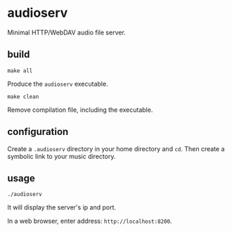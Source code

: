 # audioserv

Minimal HTTP/WebDAV audio file server.

## build

`make all`

Produce the `audioserv` executable.

`make clean`

Remove compilation file, including the executable.

## configuration

Create a `.audioserv` directory in your home directory and `cd`. Then create a symbolic link to your music directory.

## usage

`./audioserv`

It will display the server's ip and port.

In a web browser, enter address: `http://localhost:8200`.
